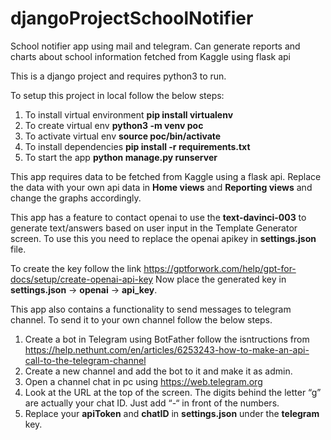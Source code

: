 # djangoProjectSchoolNotifier
School notifier app using mail and telegram. Can generate reports and charts about school information fetched from Kaggle using flask api

This is a django project and requires python3 to run.

To setup this project in local follow the below steps:

1. To install virtual environment **pip install virtualenv**
2. To create virtual env **python3 -m venv poc**
3. To activate virtual env **source poc/bin/activate**
4. To install dependencies **pip install -r requirements.txt**
5. To start the app **python manage.py runserver**

This app requires data to be fetched from Kaggle using a flask api. Replace the data with your own api data in **Home views** and **Reporting views** and change the graphs accordingly.

This app has a feature to contact openai to use the **text-davinci-003** to generate text/answers based on user input in the Template Generator screen.
To use this you need to replace the openai apikey in **settings.json** file.

To create the key follow the link https://gptforwork.com/help/gpt-for-docs/setup/create-openai-api-key
Now place the generated key in **settings.json** -> **openai** -> **api_key**.

This app also contains a functionality to send messages to telegram channel. To send it to your own channel follow the below steps.
1. Create a bot in Telegram using BotFather follow the isntructions from https://help.nethunt.com/en/articles/6253243-how-to-make-an-api-call-to-the-telegram-channel
2. Create a new channel and add the bot to it and make it as admin.
3. Open a channel chat in pc using https://web.telegram.org
4. Look at the URL at the top of the screen. The digits behind the letter “g” are actually your chat ID. Just add “-“ in front of the numbers.
5. Replace your **apiToken** and **chatID** in **settings.json** under the **telegram** key.

